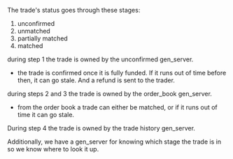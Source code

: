 
The trade's status goes through these stages:
1) unconfirmed
2) unmatched
3) partially matched
4) matched


during step 1 the trade is owned by the unconfirmed gen_server.
- the trade is confirmed once it is fully funded. If it runs out of time before then, it can go stale. And a refund is sent to the trader.

during steps 2 and 3 the trade is owned by the order_book gen_server.
- from the order book a trade can either be matched, or if it runs out of time it can go stale.

During step 4 the trade is owned by the trade history gen_server.

Additionally, we have a gen_server for knowing which stage the trade is in so we know where to look it up.